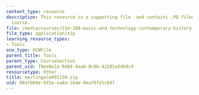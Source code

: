 ```yaml
---
content_type: resource
description: This resource is a supporting file  and contains .PD files used in the
  course.
file: /media/courses/21m-380-music-and-technology-contemporary-history-and-aesthetics-fall-2009/00af060e915eea8a164e0ea76fd1c697_martingale091130.zip
file_type: application/zip
learning_resource_types:
- Tools
ocw_type: OCWFile
parent_title: Tools
parent_type: CourseSection
parent_uid: f9ee8e1a-9d84-4aa6-0c0b-42282a5db9c4
resourcetype: Other
title: martingale091130.zip
uid: 00af060e-915e-ea8a-164e-0ea76fd1c697
---
```

